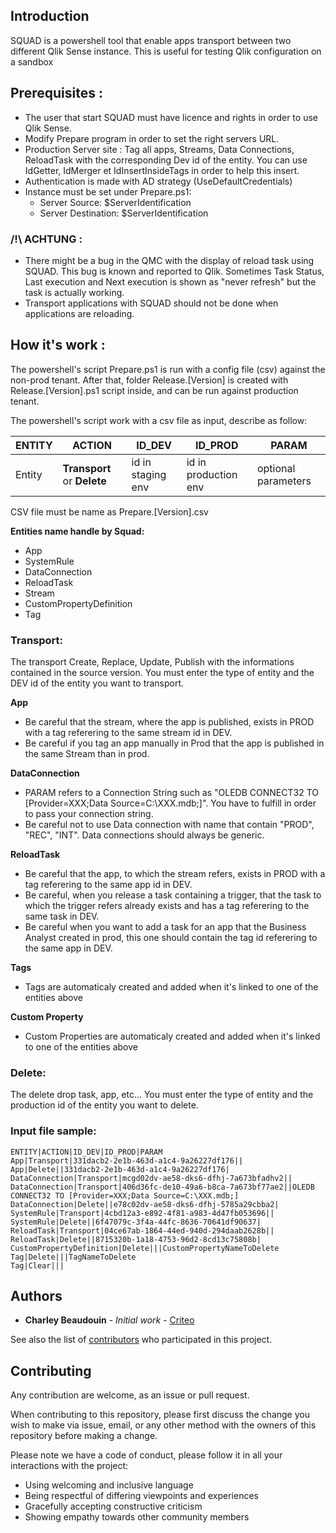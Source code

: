 ## Introduction
SQUAD is a powershell tool that enable apps transport between two different Qlik Sense instance. This is useful for testing Qlik configuration on a sandbox 


## Prerequisites :

 - The user that start SQUAD must have licence and rights in order to use Qlik Sense. 
 - Modify Prepare program in order to set the right servers URL. 
 - Production Server site : Tag all apps, Streams, Data Connections, ReloadTask with the corresponding Dev id of the entity.    You can use IdGetter, IdMerger et IdInsertInsideTags in order to help this insert.
 - Authentication is made with AD strategy (UseDefaultCredentials)
 - Instance must be set under Prepare.ps1: 
	- Server Source:      $ServerIdentification
	- Server Destination: $ServerIdentification


### /!\ ACHTUNG :
- There might be a bug in the QMC with the display of reload task using SQUAD. This bug is known and reported to Qlik. Sometimes Task Status, Last execution and Next execution is shown as "never refresh" but the task is actually working.
- Transport applications with SQUAD should not be done when applications are reloading.


## How it's work :

The powershell's script Prepare.ps1 is run with a config file (csv) against the non-prod tenant. After that, folder Release.[Version] is created with Release.[Version].ps1 script inside, and can be run against production tenant. 

The powershell's script work with a csv file as input, describe as follow: 

| ENTITY   | ACTION                    | ID_DEV            | ID_PROD              | PARAM               |
| -------- | ------------------------- | ----------------- | -------------------- | ------------------- |
| Entity   |**Transport** or **Delete**| id in staging env | id in production env | optional parameters |

CSV file must be name as Prepare.[Version].csv

**Entities name handle by Squad:**
- App
- SystemRule
- DataConnection
- ReloadTask
- Stream
- CustomPropertyDefinition
- Tag

### Transport:

The transport Create, Replace, Update, Publish with the informations contained in the source version. You must enter the type of entity and the DEV id of the entity you want to transport.

**App**
  - Be careful that the stream, where the app is published, exists in PROD with a tag referering to the same stream id in DEV. 
  - Be careful if you tag an app manually in Prod that the app is published in the same Stream than in prod. 

**DataConnection**
  - PARAM refers to a Connection String such as "OLEDB CONNECT32 TO [Provider=XXX;Data Source=C:\XXX.mdb;]". You have to fulfill in order to pass your connection string.
  - Be careful not to use Data connection with name that contain "PROD", "REC", "INT". Data connections should always be generic.
 
**ReloadTask**
  - Be careful that the app, to which the stream refers, exists in PROD with a tag referering to the same app id in DEV. 
  - Be careful, when you release a task containing a trigger, that the task to which the trigger refers already exists and has a tag referering to the same task in DEV.
  - Be careful when you want to add a task for an app that the Business Analyst created in prod, this one should contain the tag id referering to the same app in DEV.

**Tags**
  - Tags are automaticaly created and added when it's linked to one of the entities above

**Custom Property**
  - Custom Properties are automaticaly created and added when it's linked to one of the entities above
  
 ### Delete:

The delete drop task, app, etc... You must enter the type of entity and the production id of the entity you want to delete.


### Input file sample:

    ENTITY|ACTION|ID_DEV|ID_PROD|PARAM
	App|Transport|331dacb2-2e1b-463d-a1c4-9a26227df176||
	App|Delete||331dacb2-2e1b-463d-a1c4-9a26227df176|
	DataConnection|Transport|mcgd02dv-ae58-dks6-dfhj-7a673bfadhv2||
	DataConnection|Transport|406d36fc-de10-49a6-b8ca-7a673bf77ae2||OLEDB CONNECT32 TO [Provider=XXX;Data Source=C:\XXX.mdb;]
	DataConnection|Delete||e78c02dv-ae58-dks6-dfhj-5785a29cbba2|
	SystemRule|Transport|4cbd12a3-e892-4f81-a983-4d47fb053696||
	SystemRule|Delete||6f47079c-3f4a-44fc-8636-70641df90637|
	ReloadTask|Transport|04ce67ab-1864-44ed-940d-294daab2628b||
	ReloadTask|Delete||8715320b-1a18-4753-96d2-8cd13c75808b|
	CustomPropertyDefinition|Delete|||CustomPropertyNameToDelete
	Tag|Delete|||TagNameToDelete
	Tag|Clear|||


## Authors

-   **Charley Beaudouin**  -  _Initial work_  -  [Criteo](https://github.com/criteo/qs-squad)

See also the list of  [contributors](https://github.com/criteo/qs-squad/graphs/contributors)  who participated in this project.



## Contributing

Any contribution are welcome, as an issue or pull request. 

When contributing to this repository, please first discuss the change you wish to make via issue, email, or any other method with the owners of this repository before making a change. 

Please note we have a code of conduct, please follow it in all your interactions with the project:
* Using welcoming and inclusive language
* Being respectful of differing viewpoints and experiences
* Gracefully accepting constructive criticism
* Showing empathy towards other community members